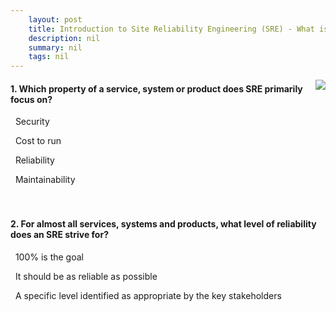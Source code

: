 ```yaml
---
    layout: post
    title: Introduction to Site Reliability Engineering (SRE) - What is SRE and why does it matter?
    description: nil
    summary: nil
    tags: nil
---
```



 <a target="_blank" href="https://docs.microsoft.com/en-us/learn/modules/intro-to-site-reliability-engineering/2-what-is-sre-and-why-does-it-matter/"><i class="fas fa-external-link-alt"></i> </a>
 <img align="right" src="https://docs.microsoft.com/en-us/learn/achievements/intro-to-site-reliability-engineering-sre.svg">
####  1. Which property of a service, system or product does SRE primarily focus on?


<i class='far fa-square'></i> &nbsp;&nbsp;Security

<i class='far fa-square'></i> &nbsp;&nbsp;Cost to run

<i class='fas fa-check-square' style='color: Dodgerblue;'></i> &nbsp;&nbsp;Reliability

<i class='far fa-square'></i> &nbsp;&nbsp;Maintainability
<br />
<br />
<br />

####  2. For almost all services, systems and products, what level of reliability does an SRE strive for?


<i class='far fa-square'></i> &nbsp;&nbsp;100\% is the goal

<i class='far fa-square'></i> &nbsp;&nbsp;It should be as reliable as possible

<i class='fas fa-check-square' style='color: Dodgerblue;'></i> &nbsp;&nbsp;A specific level identified as appropriate by the key stakeholders
<br />
<br />
<br />
